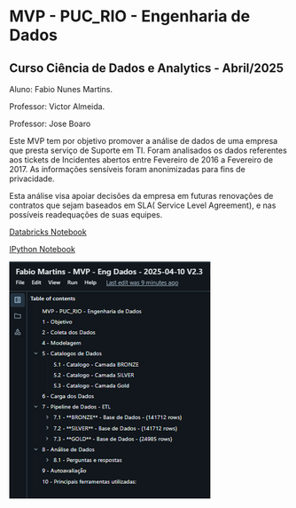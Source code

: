 # MVP - PUC_RIO - Engenharia de Dados

## Curso Ciência de Dados e Analytics - Abril/2025


Aluno: Fabio Nunes Martins.

Professor: Victor Almeida.

Professor: Jose Boaro


Este MVP tem por objetivo promover a análise de dados de uma empresa que presta serviço de Suporte em TI. Foram analisados os dados referentes aos tickets de Incidentes abertos entre Fevereiro de 2016 a Fevereiro de 2017. As informações sensíveis foram anonimizadas para fins de privacidade.

Esta análise visa apoiar decisões da empresa em futuras renovações de contratos que sejam baseados em SLA( Service Level Agreement), e nas possíveis readequações de suas equipes.

<a href="https://databricks-prod-cloudfront.cloud.databricks.com/public/4027ec902e239c93eaaa8714f173bcfc/1040150379560922/1404765122016821/1506217728357347/latest.html">Databricks Notebook</a></p>
        
<a href="Fabio Martins - MVP - Eng Dados - 2025-04-10 V2.4.ipynb">IPython Notebook</a>



<a href="Fabio Martins - MVP - Eng Dados - 2025-04-10 V2.4.ipynb"> <img src="img/Tabela_de_Conteudos.png"> </a>

